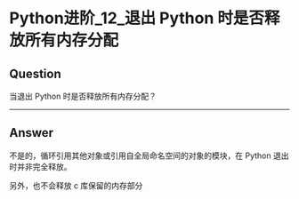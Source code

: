 # Python进阶_12_退出 Python 时是否释放所有内存分配


## Question
当退出 Python 时是否释放所有内存分配？

----

## Answer
不是的，循环引用其他对象或引用自全局命名空间的对象的模块，在 Python 退出时并非完全释放。

另外，也不会释放 c 库保留的内存部分